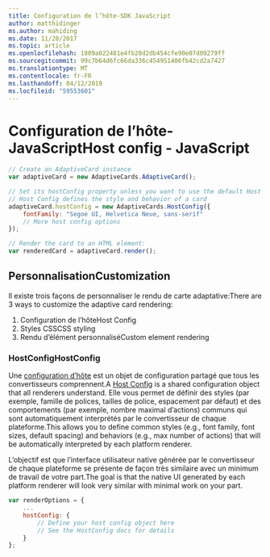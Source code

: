 ```yaml
---
title: Configuration de l’hôte-SDK JavaScript
author: matthidinger
ms.author: mahiding
ms.date: 11/28/2017
ms.topic: article
ms.openlocfilehash: 1809a022481e4fb28d2db454cfe90e07d09279ff
ms.sourcegitcommit: 99c7b64d6fc66da336c454951406fb42cd2a7427
ms.translationtype: MT
ms.contentlocale: fr-FR
ms.lasthandoff: 04/12/2019
ms.locfileid: "59553601"
---
```

# <a name="host-config---javascript"></a><span data-ttu-id="d629d-102">Configuration de l’hôte-JavaScript</span><span class="sxs-lookup"><span data-stu-id="d629d-102">Host config - JavaScript</span></span>

```js
// Create an AdaptiveCard instance
var adaptiveCard = new AdaptiveCards.AdaptiveCard();

// Set its hostConfig property unless you want to use the default Host Config
// Host Config defines the style and behavior of a card
adaptiveCard.hostConfig = new AdaptiveCards.HostConfig({
    fontFamily: "Segoe UI, Helvetica Neue, sans-serif"
    // More host config options
});

// Render the card to an HTML element:
var renderedCard = adaptiveCard.render();
```

## <a name="customization"></a><span data-ttu-id="d629d-103">Personnalisation</span><span class="sxs-lookup"><span data-stu-id="d629d-103">Customization</span></span>

<span data-ttu-id="d629d-104">Il existe trois façons de personnaliser le rendu de carte adaptative:</span><span class="sxs-lookup"><span data-stu-id="d629d-104">There are 3 ways to customize the adaptive card rendering:</span></span> 
1. <span data-ttu-id="d629d-105">Configuration de l’hôte</span><span class="sxs-lookup"><span data-stu-id="d629d-105">Host Config</span></span>
2. <span data-ttu-id="d629d-106">Styles CSS</span><span class="sxs-lookup"><span data-stu-id="d629d-106">CSS styling</span></span>
3. <span data-ttu-id="d629d-107">Rendu d’élément personnalisé</span><span class="sxs-lookup"><span data-stu-id="d629d-107">Custom element rendering</span></span>

### <a name="hostconfig"></a><span data-ttu-id="d629d-108">HostConfig</span><span class="sxs-lookup"><span data-stu-id="d629d-108">HostConfig</span></span> 

<span data-ttu-id="d629d-109">Une [configuration d’hôte](../../../rendering-cards/host-config.md) est un objet de configuration partagé que tous les convertisseurs comprennent.</span><span class="sxs-lookup"><span data-stu-id="d629d-109">A [Host Config](../../../rendering-cards/host-config.md) is a shared configuration object that all renderers understand.</span></span> <span data-ttu-id="d629d-110">Elle vous permet de définir des styles (par exemple, famille de polices, tailles de police, espacement par défaut) et des comportements (par exemple, nombre maximal d’actions) communs qui sont automatiquement interprétés par le convertisseur de chaque plateforme.</span><span class="sxs-lookup"><span data-stu-id="d629d-110">This allows you to define common styles (e.g., font family, font sizes, default spacing) and behaviors (e.g., max number of actions) that will be automatically interpreted by each platform renderer.</span></span> 

<span data-ttu-id="d629d-111">L’objectif est que l’interface utilisateur native générée par le convertisseur de chaque plateforme se présente de façon très similaire avec un minimum de travail de votre part.</span><span class="sxs-lookup"><span data-stu-id="d629d-111">The goal is that the native UI generated by each platform renderer will look very similar with minimal work on your part.</span></span>

```javascript
var renderOptions = {
    ...
    hostConfig: {
        // Define your host config object here
        // See the HostConfig docs for details
    }
};
```